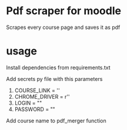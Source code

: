 # Pdf scraper for moodle
Scrapes every course page and saves it as pdf

# usage
Install dependencies from requirements.txt

Add secrets py file with this parameters
1. COURSE_LINK = ''
2. CHROME_DRIVER = r''
3. LOGIN = ""
4. PASSWORD = ""

Add course name to pdf_merger function